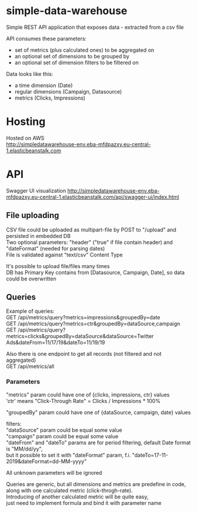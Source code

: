 # simple-data-warehouse
Simple REST API application that exposes data - extracted from a csv file

API consumes these parameters:
- set of metrics (plus calculated ones) to be aggregated on
- an optional set of dimensions to be grouped by
- an optional set of dimension filters to be filtered on

Data looks like this:
- a time dimension (Date)
- regular dimensions (Campaign, Datasource)
- metrics (Clicks, Impressions)


# Hosting
Hosted on AWS   
http://simpledatawarehouse-env.eba-mfdpazxy.eu-central-1.elasticbeanstalk.com

# API 
Swagger UI visualization 
http://simpledatawarehouse-env.eba-mfdpazxy.eu-central-1.elasticbeanstalk.com/api/swagger-ui/index.html

## File uploading  
CSV file could be uploaded as multipart-file by POST to "/upload" and persisted in embedded DB  
Two optional parameters: "header" ("true" if file contain header) and "dateFormat" (needed for parsing dates)  
File is validated against "text/csv" Content Type  

It's possible to upload file/files many times  
DB has Primary Key contains from [Datasource, Campaign, Date], so data could be overwritten  

## Queries  
Example of queries:  
GET /api/metrics/query?metrics=impressions&groupedBy=date    
GET /api/metrics/query?metrics=ctr&groupedBy=dataSource,campaign    
GET /api/metrics/query?metrics=clicks&groupedBy=dataSource&dataSource=Twitter Ads&dateFrom=11/17/19&dateTo=11/19/19  

Also there is one endpoint to get all records (not filtered and not aggregated)  
GET /api/metrics/all  

### Parameters
"metrics" param could have one of {clicks, impressions, ctr} values  
'ctr' means "Click-Through Rate" = Clicks / Impressions * 100%  

"groupedBy" param could have one of {dataSource, campaign, date} values  

filters:  
"dataSource" param could be equal some value  
"campaign" param could be equal some value  
"dateFrom" and "dateTo" params are for period filtering, default Date format is "MM/dd/yy",   
but it possible to set it with "dateFormat" param, f.i. "dateTo=17-11-2019&dateFormat=dd-MM-yyyy"  

All unknown parameters will be ignored  

Queries are generic, but all dimensions and metrics are predefine in code,   
along with one calculated metric (click-throgh-rate).   
Introducing of another calculated metric will be quite easy,   
just need to implement formula and bind it with parameter name     


